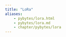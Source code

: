 ```yaml
---
title: "LoRa"
aliases:
    - pybytes/lora.html
    - pybytes/lora.md
    - chapter/pybytes/lora
---
```

